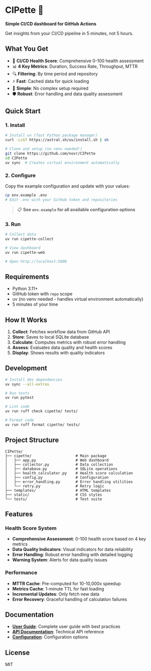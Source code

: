 # CIPette 🧪

**Simple CI/CD dashboard for GitHub Actions**

Get insights from your CI/CD pipeline in 5 minutes, not 5 hours.

## What You Get

- 🏥 **CI/CD Health Score**: Comprehensive 0-100 health assessment
- 📊 **4 Key Metrics**: Duration, Success Rate, Throughput, MTTR
- 🔍 **Filtering**: By time period and repository
- ⚡ **Fast**: Cached data for quick loading
- 🎯 **Simple**: No complex setup required
- 🛡️ **Robust**: Error handling and data quality assessment

## Quick Start

### 1. Install

```bash
# Install uv (fast Python package manager)
curl -LsSf https://astral.sh/uv/install.sh | sh

# Clone and setup (no venv needed!)
git clone https://github.com/novr/CIPette
cd CIPette
uv sync  # Creates virtual environment automatically
```

### 2. Configure

Copy the example configuration and update with your values:

```bash
cp env.example .env
# Edit .env with your GitHub token and repositories
```

> 📋 **See `env.example` for all available configuration options**

### 3. Run

```bash
# Collect data
uv run cipette-collect

# View dashboard
uv run cipette-web

# Open http://localhost:5000
```

## Requirements

- Python 3.11+
- GitHub token with `repo` scope
- uv (no venv needed - handles virtual environment automatically)
- 5 minutes of your time

## How It Works

1. **Collect**: Fetches workflow data from GitHub API
2. **Store**: Saves to local SQLite database
3. **Calculate**: Computes metrics with robust error handling
4. **Assess**: Evaluates data quality and health scores
5. **Display**: Shows results with quality indicators

## Development

```bash
# Install dev dependencies
uv sync --all-extras

# Run tests
uv run pytest

# Lint code
uv run ruff check cipette/ tests/

# Format code
uv run ruff format cipette/ tests/
```

## Project Structure

```
CIPette/
├── cipette/                    # Main package
│   ├── app.py                  # Web dashboard
│   ├── collector.py            # Data collection
│   ├── database.py             # SQLite operations
│   ├── health_calculator.py    # Health score calculation
│   ├── config.py               # Configuration
│   ├── error_handling.py       # Error handling utilities
│   └── retry.py                # Retry logic
├── templates/                  # HTML templates
├── static/                     # CSS styles
└── tests/                      # Test suite
```

## Features

### Health Score System
- **Comprehensive Assessment**: 0-100 health score based on 4 key metrics
- **Data Quality Indicators**: Visual indicators for data reliability
- **Error Handling**: Robust error handling with detailed logging
- **Warning System**: Alerts for data quality issues

### Performance
- **MTTR Cache**: Pre-computed for 10-10,000x speedup
- **Metrics Cache**: 1-minute TTL for fast loading
- **Incremental Updates**: Only fetch new data
- **Error Recovery**: Graceful handling of calculation failures

## Documentation

- **[User Guide](docs/USER_GUIDE.md)**: Complete user guide with best practices
- **[API Documentation](docs/API.md)**: Technical API reference
- **[Configuration](env.example)**: Configuration options

## License

MIT